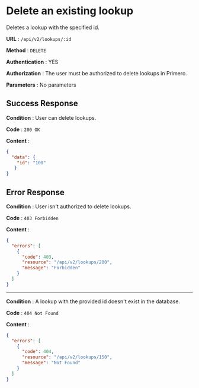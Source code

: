 <!-- Copyright (c) 2014 - 2023 UNICEF. All rights reserved. -->

# Delete an existing lookup

Deletes a lookup with the specified id.

**URL** : `/api/v2/lookups/:id`

**Method** : `DELETE`

**Authentication** : YES

**Authorization** : The user must be authorized to delete lookups in Primero.

**Parameters** : No parameters

## Success Response

**Condition** : User can delete lookups.

**Code** : `200 OK`

**Content** :

```json
{
  "data": {
    "id": "100"
   }
}
```

## Error Response

**Condition** : User isn't authorized to delete lookups.

**Code** : `403 Forbidden`

**Content** :

```json
{
  "errors": [
    {
      "code": 403,
      "resource": "/api/v2/lookups/200",
      "message": "Forbidden"
    }
  ]
}
```

---

**Condition** : A lookup with the provided id doesn't exist in the database.

**Code** : `404 Not Found`

**Content** :

```json
{
  "errors": [
    {
      "code": 404,
      "resource": "/api/v2/lookups/150",
      "message": "Not Found"
    }
  ]
}
```